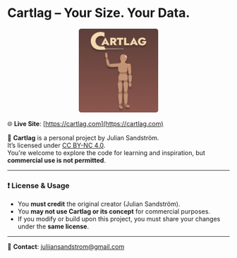 # Cartlag – Your Size. Your Data.

<p align="center">
  <img src="./src/assets/cartlag-ph.png" alt="Cartlag logo" width="180" />
</p>

🌐 **Live Site**: [https://cartlag.com](https://cartlag.com)

🚀 **Cartlag** is a personal project by Julian Sandström.  
It’s licensed under [CC BY-NC 4.0](https://creativecommons.org/licenses/by-nc/4.0/).  
You're welcome to explore the code for learning and inspiration, but **commercial use is not permitted**.

---

### ❗ License & Usage

- You **must credit** the original creator (Julian Sandström).
- You **may not use Cartlag or its concept** for commercial purposes.
- If you modify or build upon this project, you must share your changes under the **same license**.

---

📩 **Contact**: [juliiansandstrom@gmail.com](mailto:juliiansandstrom@gmail.com)
